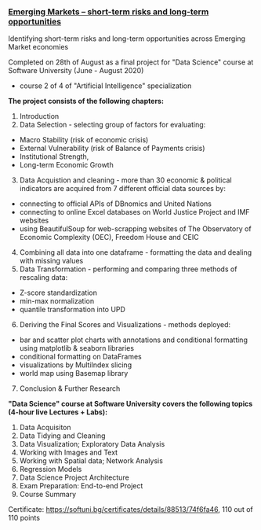 ### [Emerging Markets – short-term risks and long-term opportunities](https://github.com/pmikov/Emerging-Markets---Risks-Opportunities/blob/master/EM%20Risks%20%26%20Opportunities.ipynb)
Identifying short-term risks and long-term opportunities across Emerging Market economies

Completed on 28th of August as a final project for "Data Science" course at Software University (June - August 2020)
- course 2 of 4 of "Artificial Intelligence" specialization

**The project consists of the following chapters:**
1. Introduction
2. Data Selection - selecting group of factors for evaluating: 
  - Macro Stability (risk of economic crisis) 
  - External Vulnerability (risk of Balance of Payments crisis)
  - Institutional Strength, 
  - Long-term Economic Growth
3. Data Acquistion and cleaning -  more than 30 economic & political indicators are acquired from 7 different official data sources by:
  - connecting to official APIs of DBnomics and United Nations
  - connecting to online Excel databases on World Justice Project and IMF websites
  - using BeautifulSoup for web-scrapping websites of The Observatory of Economic Complexity (OEC), Freedom House and CEIC
4. Combining all data into one dataframe - formatting the data and dealing with missing values
5. Data Transformation - performing and comparing three methods of rescaling data:
  - Z-score standardization
  - min-max normalization 
  - quantile transformation into UPD
6. Deriving the Final Scores and Visualizations - methods deployed:
  - bar and scatter plot charts with annotations and conditional formatting using matplotlib & seaborn libraries
  - conditional formatting on DataFrames
  - visualizations by MultiIndex slicing
  - world map using Basemap library
7. Conclusion & Further Research

**"Data Science" course at Software University covers the following topics (4-hour live Lectures + Labs):**

1. Data Acquisiton
2. Data Tidying and Cleaning
3. Data Visualization; Exploratory Data Analysis
4. Working with Images and Text
5. Working with Spatial data; Network Analysis
6. Regression Models
7. Data Science Project Architecture
8. Exam Preparation: End-to-end Project
9. Course Summary

Certificate: https://softuni.bg/certificates/details/88513/74f6fa46, 110 out of 110 points

